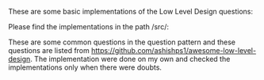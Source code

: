 These are some basic implementations of the Low Level Design questions:

Please find the implementations in the path /src/:

These are some common questions in the question pattern and these questions are listed from https://github.com/ashishps1/awesome-low-level-design. 
The implementation were done on my own and checked the implementations only when there were doubts.
